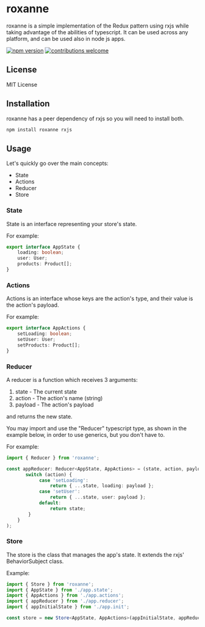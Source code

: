 # roxanne

roxanne is a simple implementation of the Redux pattern using rxjs while taking advantage of the abilities of typescript. It can be used across any platform, and can be used also in node js apps.

[![npm version](https://badge.fury.io/js/roxanne.svg)](https://badge.fury.io/js/roxanne)
[![contributions welcome](https://img.shields.io/badge/contributions-welcome-brightgreen.svg?style=flat)](https://github.com/ophirbushi/roxanne/issues)

## License

MIT License

## Installation

roxanne has a peer dependency of rxjs so you will need to install both.

```sh
npm install roxanne rxjs
```

## Usage

Let's quickly go over the main concepts: 

* State
* Actions
* Reducer
* Store

### State 

State is an interface representing your store's state.

For example: 

```ts
export interface AppState {
    loading: boolean;
    user: User;
    products: Product[];
}
```

### Actions

Actions is an interface whose keys are the action's type, and their value is the action's payload.

For example:

```ts
export interface AppActions {
    setLoading: boolean;
    setUser: User;
    setProducts: Product[];
}
```

### Reducer

A reducer is a function which receives 3 arguments:

1. state - The current state
2. action - The action's name (string)  
3. payload - The action's payload
 
and returns the new state.

You may import and use the "Reducer" typescript type, as shown in the example below, in order to use generics, but you don't have to.

For example:

```ts
import { Reducer } from 'roxanne';

const appReducer: Reducer<AppState, AppActions> = (state, action, payload) => {
       switch (action) {
            case 'setLoading':
                return { ...state, loading: payload };
            case 'setUser':
                return { ...state, user: payload };
            default:    
                return state;
        }
    }
);
```

### Store

The store is the class that manages the app's state. It extends the rxjs' BehaviorSubject class.

Example:

```ts
import { Store } from 'roxanne';
import { AppState } from './app.state';
import { AppActions } from './app.actions';
import { appReducer } from './app.reducer';
import { appInitialState } from './app.init';

const store = new Store<AppState, AppActions>(appInitialState, appReducer);
```
